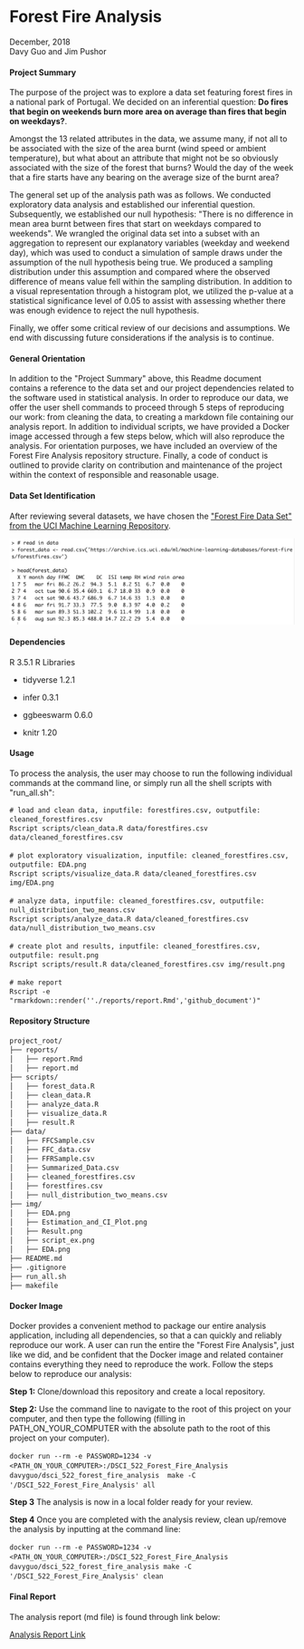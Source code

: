# Forest Fire Analysis

December, 2018                               
Davy Guo and Jim Pushor    

#### Project Summary

The purpose of the project was to explore a data set featuring forest fires in a national park of Portugal. We decided on an inferential question: **Do fires that begin on weekends burn more area on average than fires that begin on weekdays?**.

Amongst the 13 related attributes in the data, we assume many, if not all to be associated with the size of the area burnt (wind speed or ambient temperature), but what about an attribute that might not be so obviously associated with the size of the forest that burns? Would the day of the week that a fire starts have any bearing on the average size of the burnt area?

The general set up of the analysis path was as follows. We conducted exploratory data analysis and established our inferential question. Subsequently, we established our null hypothesis: "There is no difference in mean area burnt between fires that start on weekdays compared to weekends". We wrangled the original data set into a subset with an aggregation to represent our explanatory variables (weekday and weekend day), which was used to conduct a simulation of sample draws under the assumption of the null hypothesis being true. We produced a sampling distribution under this assumption and compared where the observed difference of means value fell within the sampling distribution. In addition to a visual representation through a histogram plot, we utilized the p-value at a statistical significance level of 0.05 to assist with assessing whether there was enough evidence to reject the null hypothesis.

Finally, we offer some critical review of our decisions and assumptions. We end with discussing future considerations if the analysis is to continue.

#### General Orientation
In addition to the "Project Summary" above, this Readme document contains a reference to the data set and our project dependencies related to the software used in statistical analysis. In order to reproduce our data, we offer the user shell commands to proceed through 5 steps of reproducing our work: from cleaning the data, to creating a markdown file containing our analysis report. In addition to individual scripts, we have provided a Docker image accessed through a few steps below, which will also reproduce the analysis. For orientation purposes, we have included an overview of the Forest Fire Analysis repository structure. Finally, a code of conduct is outlined to provide clarity on contribution and maintenance of the project within the context of responsible and reasonable usage.

#### Data Set Identification
After reviewing several datasets, we have chosen the ["Forest Fire Data Set" from the UCI Machine Learning Repository](https://archive.ics.uci.edu/ml/datasets/Forest+Fires).


![](img/script_ex.png)

#### Dependencies
R 3.5.1
R Libraries

* tidyverse 1.2.1

* infer 0.3.1

* ggbeeswarm 0.6.0

* knitr 1.20

#### Usage

To process the analysis, the user may choose to run the following individual commands at the command line, or simply run all the shell scripts with "run_all.sh":

```
# load and clean data, inputfile: forestfires.csv, outputfile: cleaned_forestfires.csv
Rscript scripts/clean_data.R data/forestfires.csv data/cleaned_forestfires.csv

# plot exploratory visualization, inputfile: cleaned_forestfires.csv, outputfile: EDA.png
Rscript scripts/visualize_data.R data/cleaned_forestfires.csv img/EDA.png

# analyze data, inputfile: cleaned_forestfires.csv, outputfile: null_distribution_two_means.csv
Rscript scripts/analyze_data.R data/cleaned_forestfires.csv data/null_distribution_two_means.csv

# create plot and results, inputfile: cleaned_forestfires.csv, outputfile: result.png
Rscript scripts/result.R data/cleaned_forestfires.csv img/result.png

# make report
Rscript -e "rmarkdown::render(''./reports/report.Rmd','github_document')"
```

#### Repository Structure

```
project_root/
├── reports/
│   ├── report.Rmd
│   ├── report.md
├── scripts/
│   ├── forest_data.R
│   ├── clean_data.R
│   ├── analyze_data.R
│   ├── visualize_data.R
│   ├── result.R
├── data/
│   ├── FFCSample.csv
│   ├── FFC_data.csv
│   ├── FFRSample.csv
│   ├── Summarized_Data.csv
│   ├── cleaned_forestfires.csv
│   ├── forestfires.csv
│   ├── null_distribution_two_means.csv
├── img/
│   ├── EDA.png
│   ├── Estimation_and_CI_Plot.png
│   ├── Result.png
│   ├── script_ex.png
│   ├── EDA.png
├── README.md
├── .gitignore
├── run_all.sh
├── makefile
```

#### Docker Image

Docker provides a convenient method to package our entire analysis application, including all dependencies, so that a can quickly and reliably reproduce our work. A user can run the entire the "Forest Fire Analysis", just like we did, and be confident that the Docker image and related container contains everything they need to reproduce the work. Follow the steps below to reproduce our analysis:

**Step 1:** Clone/download this repository and create a local repository.

**Step 2:** Use the command line to navigate to the root of this project on your computer, and then type the following (filling in PATH_ON_YOUR_COMPUTER with the absolute path to the root of this project on your computer).

```docker run --rm -e PASSWORD=1234 -v <PATH_ON_YOUR_COMPUTER>:/DSCI_522_Forest_Fire_Analysis davyguo/dsci_522_forest_fire_analysis  make -C '/DSCI_522_Forest_Fire_Analysis' all```

**Step 3** The analysis is now in a local folder ready for your review.

**Step 4** Once you are completed with the analysis review, clean up/remove the analysis by inputting at the command line:

```docker run --rm -e PASSWORD=1234 -v <PATH_ON_YOUR_COMPUTER>:/DSCI_522_Forest_Fire_Analysis davyguo/dsci_522_forest_fire_analysis make -C '/DSCI_522_Forest_Fire_Analysis' clean```


#### Final Report

The analysis report (md file) is found through link below:

[Analysis Report Link](https://github.com/UBC-MDS/DSCI_522_Forest_Fire_Analysis/blob/master/reports/Report.md)
